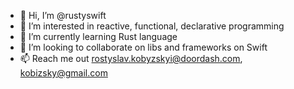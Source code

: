 - 👋 Hi, I’m @rustyswift
- 👀 I’m interested in reactive, functional, declarative programming
- 🌱 I’m currently learning Rust language
- 💞️ I’m looking to collaborate on libs and frameworks on Swift
- 📫 Reach me out rostyslav.kobyzskyi@doordash.com, kobizsky@gmail.com

